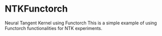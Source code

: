 # NTKFunctorch
 Neural Tangent Kernel using Functorch
This is a simple example of using Functorch functionalities for NTK experiments. 
